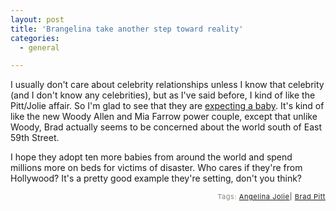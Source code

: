 ```yaml
---
layout: post
title: 'Brangelina take another step toward reality'
categories:
  - general

---
```


I usually don't care about celebrity relationships unless I know that celebrity (and I don't know any celebrities), but as I've said before, I kind of like the Pitt/Jolie affair.  So I'm glad to see that they are <a href="http://news.google.com/url?sa=t&amp;ct=:ePkh8BM9E2IF2mHASoItAJJ-Bts/3x-0&amp;fp=43c6877f95304ca7&amp;ei=2GPGQ8b5G8GaaMrJzbgH&amp;url=http%3A//news.bbc.co.uk/1/hi/entertainment/4604594.stm&amp;cid=1103420040">expecting a baby</a>.  It's kind of like the new Woody Allen and Mia Farrow power couple, except that unlike Woody, Brad actually seems to be concerned about the world south of East 59th Street.

I hope they adopt ten more babies from around the world and spend millions more on beds for victims of disaster.  Who cares if they're from Hollywood?  It's a pretty good example they're setting, don't you think?

<!-- technorati tags start -->
<p style="text-align:right;font-size:11px;letter-spacing:.05em;color:#808979;">Tags: <a rel="tag" href="http://www.technorati.com/tag/Angelina%20Jolie">Angelina Jolie</a><strong>|</strong> <a rel="tag" href="http://www.technorati.com/tag/Brad%20Pitt">Brad Pitt</a></p>
<!-- technorati tags end -->
